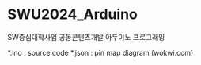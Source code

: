 # SWU2024_Arduino
SW중심대학사업 공동콘텐츠개발 아두이노 프로그래밍

*.ino : source code
*.json : pin map diagram (wokwi.com)
